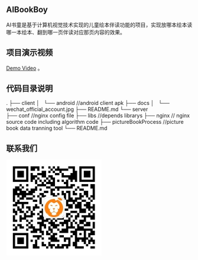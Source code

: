 ## AIBookBoy
AI书童是基于计算机视觉技术实现的儿童绘本伴读功能的项目，实现放哪本绘本读哪一本绘本、翻到哪一页伴读对应那页内容的效果。


## 项目演示视频
[Demo Video](https://www.bilibili.com/video/BV1ZF411q76e/) 。


## 代码目录说明
.
├── client
│   └── android  //android client apk
├── docs
│   └── wechat_official_account.jpg
├── README.md
└── server   
    ├── conf  //nginx config file
    ├── libs  //depends librarys
    ├── nginx  // nginx source code including algorithm code
    ├── pictureBookProcess  //picture book data tranning tool
    └── README.md

  
## 联系我们
![AIBookBoy](docs/wechat_official_account.jpg)
